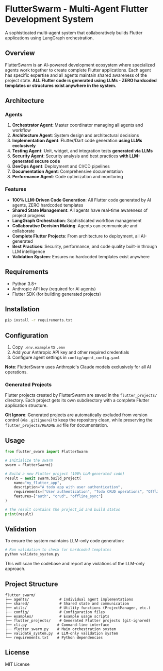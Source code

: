 # FlutterSwarm - Multi-Agent Flutter Development System

A sophisticated multi-agent system that collaboratively builds Flutter applications using LangGraph orchestration.

## Overview

FlutterSwarm is an AI-powered development ecosystem where specialized agents work together to create complete Flutter applications. Each agent has specific expertise and all agents maintain shared awareness of the project state. **ALL Flutter code is generated using LLMs - ZERO hardcoded templates or structures exist anywhere in the system.**

## Architecture

### Agents

1. **Orchestrator Agent**: Master coordinator managing all agents and workflow
2. **Architecture Agent**: System design and architectural decisions
3. **Implementation Agent**: Flutter/Dart code generation **using LLMs exclusively**
4. **Testing Agent**: Unit, widget, and integration tests **generated via LLMs**
5. **Security Agent**: Security analysis and best practices **with LLM-generated secure code**
6. **DevOps Agent**: Deployment and CI/CD pipelines
7. **Documentation Agent**: Comprehensive documentation
8. **Performance Agent**: Code optimization and monitoring

### Features

- **100% LLM-Driven Code Generation**: All Flutter code generated by AI agents, ZERO hardcoded templates
- **Shared State Management**: All agents have real-time awareness of project progress
- **LangGraph Orchestration**: Sophisticated workflow management
- **Collaborative Decision Making**: Agents can communicate and collaborate
- **Complete Flutter Projects**: From architecture to deployment, all AI-generated
- **Best Practices**: Security, performance, and code quality built-in through LLM intelligence
- **Validation System**: Ensures no hardcoded templates exist anywhere

## Requirements

- Python 3.8+
- Anthropic API key (required for AI agents)
- Flutter SDK (for building generated projects)

## Installation

```bash
pip install -r requirements.txt
```

## Configuration

1. Copy `.env.example` to `.env`
2. Add your Anthropic API key and other required credentials
3. Configure agent settings in `config/agent_config.yaml`

**Note**: FlutterSwarm uses Anthropic's Claude models exclusively for all AI operations.

### Generated Projects

Flutter projects created by FlutterSwarm are saved in the `flutter_projects/` directory. Each project gets its own subdirectory with a complete Flutter application structure. 

**Git Ignore**: Generated projects are automatically excluded from version control (via `.gitignore`) to keep the repository clean, while preserving the `flutter_projects/README.md` file for documentation.

## Usage

```python
from flutter_swarm import FlutterSwarm

# Initialize the swarm
swarm = FlutterSwarm()

# Build a new Flutter project (100% LLM-generated code)
result = await swarm.build_project(
    name="my_flutter_app",
    description="A todo app with user authentication",
    requirements=["User authentication", "Todo CRUD operations", "Offline sync"],
    features=["auth", "crud", "offline_sync"]
)

# The result contains the project_id and build status
print(result)
```

## Validation

To ensure the system maintains LLM-only code generation:

```bash
# Run validation to check for hardcoded templates
python validate_system.py
```

This will scan the codebase and report any violations of the LLM-only approach.

## Project Structure

```
flutter_swarm/
├── agents/              # Individual agent implementations
├── shared/              # Shared state and communication
├── utils/               # Utility functions (ProjectManager, etc.)
├── config/              # Configuration files
├── examples/            # Example usage scripts
├── flutter_projects/    # Generated Flutter projects (git-ignored)
├── cli.py              # Command-line interface
├── flutter_swarm.py    # Main orchestration system
├── validate_system.py  # LLM-only validation system
└── requirements.txt    # Python dependencies
```

## License

MIT License